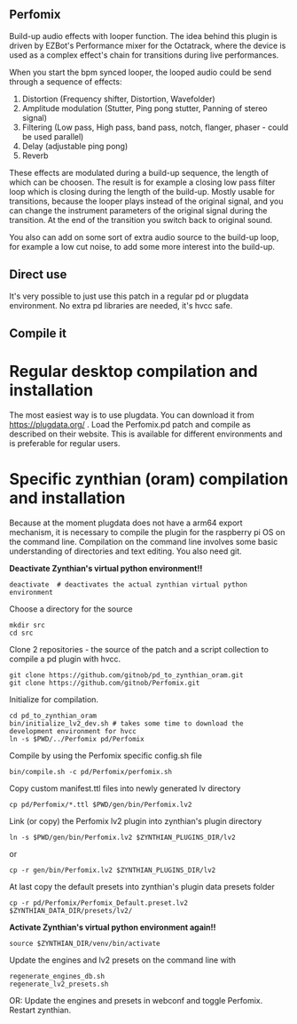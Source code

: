 ## Perfomix
 Build-up audio effects with looper function.
 The idea behind this plugin is driven by EZBot's Performance mixer for the Octatrack, where the device is used as a complex effect's chain for transitions during live performances.
 
 When you start the bpm synced looper, the looped audio could be send through a sequence of effects:
 1. Distortion (Frequency shifter, Distortion, Wavefolder)
 2. Amplitude modulation (Stutter, Ping pong stutter, Panning of stereo signal)
 3. Filtering (Low pass, High pass, band pass, notch, flanger, phaser - could be used parallel)
 4. Delay (adjustable ping pong)
 5. Reverb

These effects are modulated during a build-up sequence, the length of which can be choosen. The result is for example a closing low pass filter loop which is closing during the length of the build-up. Mostly usable for transitions, because the looper plays instead of the original signal, and you can change the instrument parameters of the original signal during the transition. At the end of the transition you switch back to original sound.

You also can add on some sort of extra audio source to the build-up loop, for example a low cut noise, to add some more interest into the build-up.

## Direct use
It's very possible to just use this patch in a regular pd or plugdata environment.
No extra pd libraries are needed, it's hvcc safe.

## Compile it

# Regular desktop compilation and installation
The most easiest way is to use plugdata. You can download it from https://plugdata.org/ .
Load the Perfomix.pd patch and compile as described on their website. This is available for different environments and is preferable for regular users.

# Specific zynthian (oram) compilation and installation
Because at the moment plugdata does not have a arm64 export mechanism, it is necessary to compile the plugin for the raspberry pi OS on the command line.
Compilation on the command line involves some basic understanding of directories and text editing. You also need git.

**Deactivate Zynthian's virtual python environment!!**
```
deactivate  # deactivates the actual zynthian virtual python environment
```

Choose a directory for the source
```
mkdir src
cd src
```

Clone 2 repositories - the source of the patch and a script collection to compile a pd plugin with hvcc.
```
git clone https://github.com/gitnob/pd_to_zynthian_oram.git
git clone https://github.com/gitnob/Perfomix.git
```

Initialize for compilation.
```
cd pd_to_zynthian_oram
bin/initialize_lv2_dev.sh # takes some time to download the development environment for hvcc
ln -s $PWD/../Perfomix pd/Perfomix
```

Compile by using the Perfomix specific config.sh file
```
bin/compile.sh -c pd/Perfomix/perfomix.sh
```

Copy custom manifest.ttl files into newly generated lv directory
```
cp pd/Perfomix/*.ttl $PWD/gen/bin/Perfomix.lv2
```

Link (or copy) the Perfomix lv2 plugin into zynthian's plugin directory
```
ln -s $PWD/gen/bin/Perfomix.lv2 $ZYNTHIAN_PLUGINS_DIR/lv2
```
or
```
cp -r gen/bin/Perfomix.lv2 $ZYNTHIAN_PLUGINS_DIR/lv2
```

At last copy the default presets into zynthian's plugin data presets folder
```
cp -r pd/Perfomix/Perfomix_Default.preset.lv2 $ZYNTHIAN_DATA_DIR/presets/lv2/
```

**Activate Zynthian's virtual python environment again!!**
```
source $ZYNTHIAN_DIR/venv/bin/activate
```

Update the engines and lv2 presets on the command line with 

```
regenerate_engines_db.sh
regenerate_lv2_presets.sh
```

OR: Update the engines and presets in webconf and toggle Perfomix. Restart zynthian.




 

